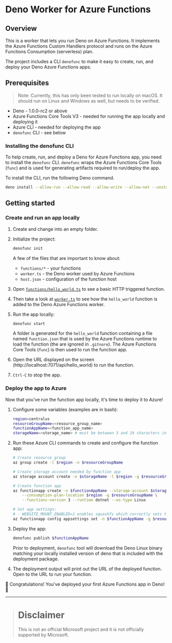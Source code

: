 # Deno Worker for Azure Functions

## Overview

This is a worker that lets you run Deno on Azure Functions. It implements the Azure Functions Custom Handlers protocol and runs on the Azure Functions Consumption (serverless) plan.

The project includes a CLI `denofunc` to make it easy to create, run, and deploy your Deno Azure Functions apps.

## Prerequisites

> Note: Currently, this has only been tested to run locally on macOS. It should run on Linux and Windows as well, but needs to be verified.

* Deno - 1.0.0-rc2 or above
* Azure Functions Core Tools V3 - needed for running the app locally and deploying it
* Azure CLI - needed for deploying the app
* `denofunc` CLI - see below

### Installing the denofunc CLI

To help create, run, and deploy a Deno for Azure Functions app, you need to install the `denofunc` CLI. `denofunc` wraps the Azure Functions Core Tools (`func`) and is used for generating artifacts required to run/deploy the app.

To install the CLI, run the following Deno command.

```bash
deno install --allow-run --allow-read --allow-write --allow-net --unstable --name=denofunc denofunc.ts
```

## Getting started

### Create and run an app locally

1. Create and change into an empty folder.

1. Initialize the project:

    ```bash
    denofunc init
    ```

    A few of the files that are important to know about:
    - `functions/*` - your functions
    - `worker.ts` - the Deno worker used by Azure Functions
    - `host.json` - configuration of the function host

1. Open [`functions/hello_world.ts`](https://github.com/anthonychu/azure-functions-deno-template/blob/master/functions/hello_world.ts) to see a basic HTTP triggered function.

1. Then take a look at [`worker.ts`](https://github.com/anthonychu/azure-functions-deno-template/blob/master/worker.ts) to see how the `hello_world` function is added to the Deno Azure Functions worker.

1. Run the app locally:

    ```bash
    denofunc start
    ```

    A folder is generated for the `hello_world` function containing a file named `function.json` that is used by the Azure Functions runtime to load the function (the are ignored in `.gitnore`). The Azure Functions Core Tools (`func`) is then used to run the function app.

1. Open the URL displayed on the screen (http://localhost:7071/api/hello_world) to run the function.

1. `Ctrl-C` to stop the app.

### Deploy the app to Azure

Now that you've run the function app locally, it's time to deploy it to Azure!

1. Configure some variables (examples are in bash):

    ```bash
    region=centralus
    resourceGroupName=<resource_group_name>
    functionAppName=<function_app_name>
    storageName=<storage_name> # must be between 3 and 24 characters in length and may contain numbers and lowercase letters only.
    ```

1. Run these Azure CLI commands to create and configure the function app:

    ```bash
    # Create resource group
    az group create -l $region -n $resourceGroupName

    # Create storage account needed by function app
    az storage account create -n $storageName -l $region -g $resourceGroupName --sku Standard_LRS

    # Create function app
    az functionapp create -n $functionAppName --storage-account $storageName \
        --consumption-plan-location $region -g $resourceGroupName \
        --functions-version 3 --runtime dotnet --os-type Linux

    # Set app settings:
    # - WEBSITE_MOUNT_ENABLED=1 enables squashfs which correctly sets the execute bit on the deno binary
    az functionapp config appsettings set -n $functionAppName -g $resourceGroupName --settings "WEBSITE_MOUNT_ENABLED=1"
    ```

1. Deploy the app:

    ```bash
    denofunc publish $functionAppName
    ```

    Prior to deployment,  `denofunc` tool will download the Deno Linux binary matching your locally installed version of deno that is included with the deployment package.

1. The deployment output will print out the URL of the deployed function. Open to the URL to run your function.

🎉 Congratulations! You've deployed your first Azure Functions app in Deno! 🦕

---

> # Disclaimer
>
> This is not an official Microsoft project and it is not officially supported by Microsoft.